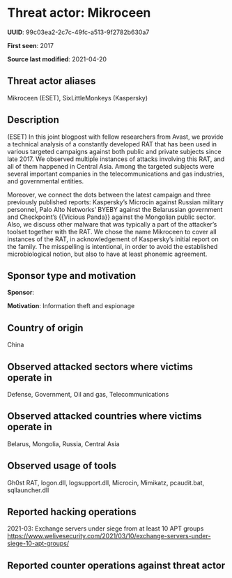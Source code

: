 # Threat actor: Mikroceen

**UUID**: 99c03ea2-2c7c-49fc-a513-9f2782b630a7

**First seen**: 2017

**Source last modified**: 2021-04-20

## Threat actor aliases

Mikroceen (ESET), SixLittleMonkeys (Kaspersky)

## Description

(ESET) In this joint blogpost with fellow researchers from Avast, we provide a technical analysis of a constantly developed RAT that has been used in various targeted campaigns against both public and private subjects since late 2017. We observed multiple instances of attacks involving this RAT, and all of them happened in Central Asia. Among the targeted subjects were several important companies in the telecommunications and gas industries, and governmental entities.

Moreover, we connect the dots between the latest campaign and three previously published reports: Kaspersky’s Microcin against Russian military personnel, Palo Alto Networks’ BYEBY against the Belarussian government and Checkpoint’s {{Vicious Panda}} against the Mongolian public sector. Also, we discuss other malware that was typically a part of the attacker’s toolset together with the RAT. We chose the name Mikroceen to cover all instances of the RAT, in acknowledgement of Kaspersky’s initial report on the family. The misspelling is intentional, in order to avoid the established microbiological notion, but also to have at least phonemic agreement.

## Sponsor type and motivation

**Sponsor**: 

**Motivation**: Information theft and espionage


## Country of origin

China

## Observed attacked sectors where victims operate in

Defense, Government, Oil and gas, Telecommunications

## Observed attacked countries where victims operate in

Belarus, Mongolia, Russia, Central Asia

## Observed usage of tools

Gh0st RAT, logon.dll, logsupport.dll, Microcin, Mimikatz, pcaudit.bat, sqllauncher.dll

## Reported hacking operations

2021-03: Exchange servers under siege from at least 10 APT groups
https://www.welivesecurity.com/2021/03/10/exchange-servers-under-siege-10-apt-groups/

## Reported counter operations against threat actor





